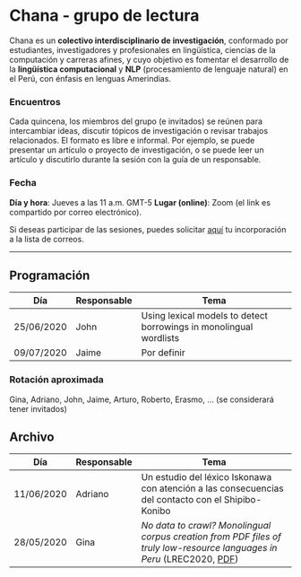 # Chana - grupo de lectura

Chana es un **colectivo interdisciplinario de investigación**, conformado por estudiantes, investigadores y profesionales en lingüística, ciencias de la computación y carreras afines, y cuyo objetivo es fomentar el desarrollo de la **lingüística computacional** y **NLP** (procesamiento de lenguaje natural) en el Perú, con énfasis en lenguas Amerindias.

### Encuentros

Cada quincena, los miembros del grupo (e invitados) se reúnen para intercambiar ideas, discutir tópicos de investigación o revisar trabajos relacionados. El formato es libre e informal. Por ejemplo, se puede presentar un artículo o proyecto de investigación, o se puede leer un artículo y discutirlo durante la sesión con la guía de un responsable.

### Fecha

**Día y hora**: Jueves a las 11 a.m. GMT-5
**Lugar (online)**: Zoom (el link es compartido por correo electrónico).

Si deseas participar de las sesiones, puedes solicitar [aquí](https://groups.google.com/forum/#!forum/lingcomp-nlp-pucp) tu incorporación a la lista de correos. 

---

## Programación

|Día|Responsable|Tema|
| ----------- | ----------- | ----------- |
|25/06/2020|John|Using lexical models to detect borrowings in monolingual wordlists|
|09/07/2020|Jaime|Por definir|

### Rotación aproximada

Gina, Adriano, John, Jaime, Arturo, Roberto, Erasmo, … (se considerará tener invitados)


## Archivo

|Día|Responsable|Tema|
| ----------- | ----------- | ----------- |
|11/06/2020|Adriano|Un estudio del léxico Iskonawa con atención a las consecuencias del contacto con el Shipibo-Konibo|
|28/05/2020|Gina |*No data to crawl? Monolingual corpus creation from PDF files of truly low-resource languages in Peru* (LREC2020, [PDF](https://www.aclweb.org/anthology/2020.lrec-1.356/))|

